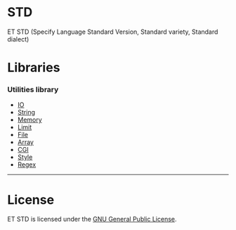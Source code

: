 # STD

ET STD (Specify Language Standard Version, Standard variety, Standard dialect)

# Libraries

### Utilities library

- [IO](io/)
- [String](string/)
- [Memory](memory/)
- [Limit](limit/)
- [File](file/)
- [Array](array/)
- [CGI](cgi/)
- [Style](style/)
- [Regex](regex/)

------------

# License

ET STD is licensed under the [GNU General Public License](LICENSE).
